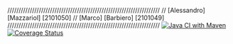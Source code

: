 //////////////////////////////////////////////////////////////////// 
// [Alessandro] [Mazzariol] [2101050] 
// [Marco] [Barbiero] [2101049] 
////////////////////////////////////////////////////////////////////
[![Java CI with Maven](https://github.com/Scafu/Prova_Pratica2_MTSS/actions/workflows/build.yml/badge.svg)](https://github.com/Scafu/Prova_Pratica2_MTSS/actions/workflows/build.yml)
[![Coverage Status](https://coveralls.io/repos/github/Scafu/Prova_Pratica2_MTSS/badge.svg?branch=develop&kill_cache=1)](https://coveralls.io/github/Scafu/Prova_Pratica2_MTSS?branch=develop)